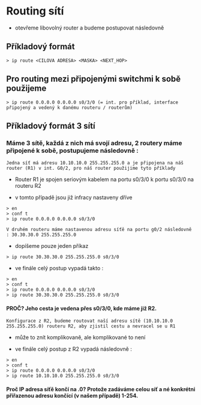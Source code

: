 # Routing sítí

- otevřeme libovolný router a budeme postupovat následovně

## Příkladový formát

```
> ip route <CILOVA ADRESA> <MASKA> <NEXT_HOP>
```

## Pro routing mezi připojenými switchmi k sobě použijeme

```
> ip route 0.0.0.0 0.0.0.0 s0/3/0 (= int. pro příklad, interface připojený a vedený k danému routeru / routerům)
```

## Příkladový formát 3 sítí

### Máme 3 sítě, každá z nich má svojí adresu, 2 routery máme připojené k sobě, postupujeme následovně :

`Jedna síť má adresu 10.10.10.0 255.255.255.0 a je připojena na náš router (R1) v int. G0/2, pro náš router použijime tyto příklady`

- Router R1 je spojen seriovým kabelem na portu s0/3/0 k portu s0/3/0 na routeru R2

- v tomto případě jsou již infracy nastaveny dříve
```
> en
> conf t
> ip route 0.0.0.0 0.0.0.0 s0/3/0
```

`V druhém routeru máme nastavenou adresu síťě na portu g0/2 následovně : 30.30.30.0 255.255.255.0`

- dopíšeme pouze jeden příkaz

```
> ip route 30.30.30.0 255.255.255.0 s0/3/0
```

- ve finále celý postup vypadá takto : 

```
> en
> conf t
> ip route 0.0.0.0 0.0.0.0 s0/3/0
> ip route 30.30.30.0 255.255.255.0 s0/3/0
```



#### PROČ? Jeho cesta je vedena přes s0/3/0, kde máme již R2.

`Konfigurace z R2, budeme routovat naší adresu sítě (10.10.10.0 255.255.255.0) routeru R2, aby zjistil cestu a nevracel se u R1`

- může to znít komplikovaně, ale komplikované to není

- ve finále celý postup z R2 vypadá následovně : 

```
> en
> conf t
> ip route 0.0.0.0 0.0.0.0 s0/3/0
> ip route 10.10.10.0 255.255.255.0 s0/3/0
```

#### Proč IP adresa síťě končí na .0? Protože zadáváme celou síť a né konkrétni přiřazenou adresu končící (v našem případě) 1-254.